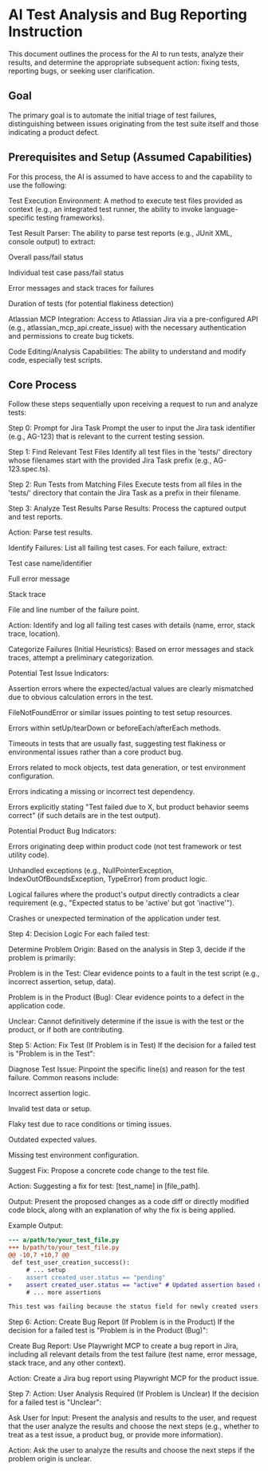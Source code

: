 # AI Test Analysis and Bug Reporting Instruction

This document outlines the process for the AI to run tests, analyze their results, and determine the appropriate subsequent action: fixing tests, reporting bugs, or seeking user clarification.

## Goal
The primary goal is to automate the initial triage of test failures, distinguishing between issues originating from the test suite itself and those indicating a product defect.

## Prerequisites and Setup (Assumed Capabilities)
For this process, the AI is assumed to have access to and the capability to use the following:

Test Execution Environment: A method to execute test files provided as context (e.g., an integrated test runner, the ability to invoke language-specific testing frameworks).

Test Result Parser: The ability to parse test reports (e.g., JUnit XML, console output) to extract:

Overall pass/fail status

Individual test case pass/fail status

Error messages and stack traces for failures

Duration of tests (for potential flakiness detection)

Atlassian MCP Integration: Access to Atlassian Jira via a pre-configured API (e.g., atlassian_mcp_api.create_issue) with the necessary authentication and permissions to create bug tickets.

Code Editing/Analysis Capabilities: The ability to understand and modify code, especially test scripts.

## Core Process
Follow these steps sequentially upon receiving a request to run and analyze tests:

Step 0: Prompt for Jira Task
Prompt the user to input the Jira task identifier (e.g., AG-123) that is relevant to the current testing session.

Step 1: Find Relevant Test Files
Identify all test files in the 'tests/' directory whose filenames start with the provided Jira Task prefix (e.g., AG-123.spec.ts).

Step 2: Run Tests from Matching Files
Execute tests from all files in the 'tests/' directory that contain the Jira Task as a prefix in their filename.

Step 3: Analyze Test Results
Parse Results: Process the captured output and test reports.

Action: Parse test results.

Identify Failures: List all failing test cases. For each failure, extract:

Test case name/identifier

Full error message

Stack trace

File and line number of the failure point.

Action: Identify and log all failing test cases with details (name, error, stack trace, location).

Categorize Failures (Initial Heuristics): Based on error messages and stack traces, attempt a preliminary categorization.

Potential Test Issue Indicators:

Assertion errors where the expected/actual values are clearly mismatched due to obvious calculation errors in the test.

FileNotFoundError or similar issues pointing to test setup resources.

Errors within setUp/tearDown or beforeEach/afterEach methods.

Timeouts in tests that are usually fast, suggesting test flakiness or environmental issues rather than a core product bug.

Errors related to mock objects, test data generation, or test environment configuration.

Errors indicating a missing or incorrect test dependency.

Errors explicitly stating "Test failed due to X, but product behavior seems correct" (if such details are in the test output).

Potential Product Bug Indicators:

Errors originating deep within product code (not test framework or test utility code).

Unhandled exceptions (e.g., NullPointerException, IndexOutOfBoundsException, TypeError) from product logic.

Logical failures where the product's output directly contradicts a clear requirement (e.g., "Expected status to be 'active' but got 'inactive'").

Crashes or unexpected termination of the application under test.

Step 4: Decision Logic
For each failed test:

Determine Problem Origin: Based on the analysis in Step 3, decide if the problem is primarily:

Problem is in the Test: Clear evidence points to a fault in the test script (e.g., incorrect assertion, setup, data).

Problem is in the Product (Bug): Clear evidence points to a defect in the application code.

Unclear: Cannot definitively determine if the issue is with the test or the product, or if both are contributing.

Step 5: Action: Fix Test (If Problem is in Test)
If the decision for a failed test is "Problem is in the Test":

Diagnose Test Issue: Pinpoint the specific line(s) and reason for the test failure. Common reasons include:

Incorrect assertion logic.

Invalid test data or setup.

Flaky test due to race conditions or timing issues.

Outdated expected values.

Missing test environment configuration.

Suggest Fix: Propose a concrete code change to the test file.

Action: Suggesting a fix for test: [test_name] in [file_path].

Output: Present the proposed changes as a code diff or directly modified code block, along with an explanation of why the fix is being applied.

Example Output:

```diff
--- a/path/to/your_test_file.py
+++ b/path/to/your_test_file.py
@@ -10,7 +10,7 @@
 def test_user_creation_success():
     # ... setup
-    assert created_user.status == "pending"
+    assert created_user.status == "active" # Updated assertion based on new API spec
     # ... more assertions

This test was failing because the status field for newly created users is now 'active' instead of 'pending' according to the latest API documentation. The assertion has been updated accordingly.
```

Step 6: Action: Create Bug Report (If Problem is in the Product)
If the decision for a failed test is "Problem is in the Product (Bug)":

Create Bug Report: Use Playwright MCP to create a bug report in Jira, including all relevant details from the test failure (test name, error message, stack trace, and any other context).

Action: Create a Jira bug report using Playwright MCP for the product issue.

Step 7: Action: User Analysis Required (If Problem is Unclear)
If the decision for a failed test is "Unclear":

Ask User for Input: Present the analysis and results to the user, and request that the user analyze the results and choose the next steps (e.g., whether to treat as a test issue, a product bug, or provide more information).

Action: Ask the user to analyze the results and choose the next steps if the problem origin is unclear.

